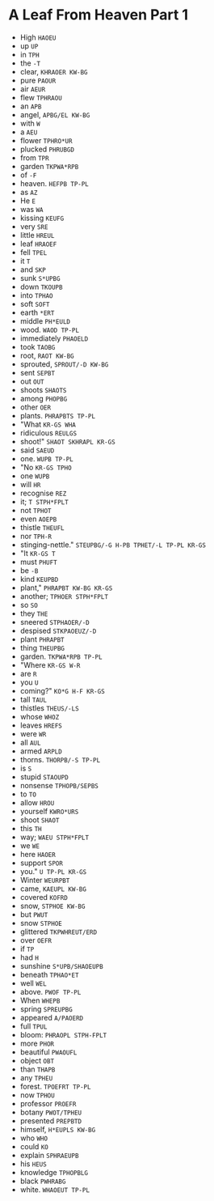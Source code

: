 # A Leaf From Heaven Part 1

* High `HAOEU`
* up `UP`
* in `TPH`
* the `-T`
* clear, `KHRAOER KW-BG`
* pure `PAOUR`
* air `AEUR`
* flew `TPHRAOU`
* an `APB`
* angel, `APBG/EL KW-BG`
* with `W`
* a `AEU`
* flower `TPHRO*UR`
* plucked `PHRUBGD`
* from `TPR`
* garden `TKPWA*RPB`
* of `-F`
* heaven. `HEFPB TP-PL`
* as `AZ`
* He `E`
* was `WA`
* kissing `KEUFG`
* very `SRE`
* little `HREUL`
* leaf `HRAOEF`
* fell `TPEL`
* it `T`
* and `SKP`
* sunk `S*UPBG`
* down `TKOUPB`
* into `TPHAO`
* soft `SOFT`
* earth `*ERT`
* middle `PH*EULD`
* wood. `WAOD TP-PL`
* immediately `PHAOELD`
* took `TAOBG`
* root, `RAOT KW-BG`
* sprouted, `SPROUT/-D KW-BG`
* sent `SEPBT`
* out `OUT`
* shoots `SHAOTS`
* among `PHOPBG`
* other `OER`
* plants. `PHRAPBTS TP-PL`
* "What `KR-GS WHA`
* ridiculous `REULGS`
* shoot!" `SHAOT SKHRAPL KR-GS`
* said `SAEUD`
* one. `WUPB TP-PL`
* "No `KR-GS TPHO`
* one `WUPB`
* will `HR`
* recognise `REZ`
* it; `T STPH*FPLT`
* not `TPHOT`
* even `AOEPB`
* thistle `THEUFL`
* nor `TPH-R`
* stinging-nettle." `STEUPBG/-G H-PB TPHET/-L TP-PL KR-GS`
* "It `KR-GS T`
* must `PHUFT`
* be `-B`
* kind `KEUPBD`
* plant," `PHRAPBT KW-BG KR-GS`
* another; `TPHOER STPH*FPLT`
* so `SO`
* they `THE`
* sneered `STPHAOER/-D`
* despised `STKPAOEUZ/-D`
* plant `PHRAPBT`
* thing `THEUPBG`
* garden. `TKPWA*RPB TP-PL`
* "Where `KR-GS W-R`
* are `R`
* you `U`
* coming?" `KO*G H-F KR-GS`
* tall `TAUL`
* thistles `THEUS/-LS`
* whose `WHOZ`
* leaves `HREFS`
* were `WR`
* all `AUL`
* armed `ARPLD`
* thorns. `THORPB/-S TP-PL`
* is `S`
* stupid `STAOUPD`
* nonsense `TPHOPB/SEPBS`
* to `TO`
* allow `HROU`
* yourself `KWRO*URS`
* shoot `SHAOT`
* this `TH`
* way; `WAEU STPH*FPLT`
* we `WE`
* here `HAOER`
* support `SPOR`
* you." `U TP-PL KR-GS`
* Winter `WEURPBT`
* came, `KAEUPL KW-BG`
* covered `KOFRD`
* snow, `STPHOE KW-BG`
* but `PWUT`
* snow `STPHOE`
* glittered `TKPWHREUT/ERD`
* over `OEFR`
* if `TP`
* had `H`
* sunshine `S*UPB/SHAOEUPB`
* beneath `TPHAO*ET`
* well `WEL`
* above. `PWOF TP-PL`
* When `WHEPB`
* spring `SPREUPBG`
* appeared `A/PAOERD`
* full `TPUL`
* bloom: `PHRAOPL STPH-FPLT`
* more `PHOR`
* beautiful `PWAOUFL`
* object `OBT`
* than `THAPB`
* any `TPHEU`
* forest. `TPOEFRT TP-PL`
* now `TPHOU`
* professor `PROEFR`
* botany `PWOT/TPHEU`
* presented `PREPBTD`
* himself, `H*EUPLS KW-BG`
* who `WHO`
* could `KO`
* explain `SPHRAEUPB`
* his `HEUS`
* knowledge `TPHOPBLG`
* black `PWHRABG`
* white. `WHAOEUT TP-PL`
